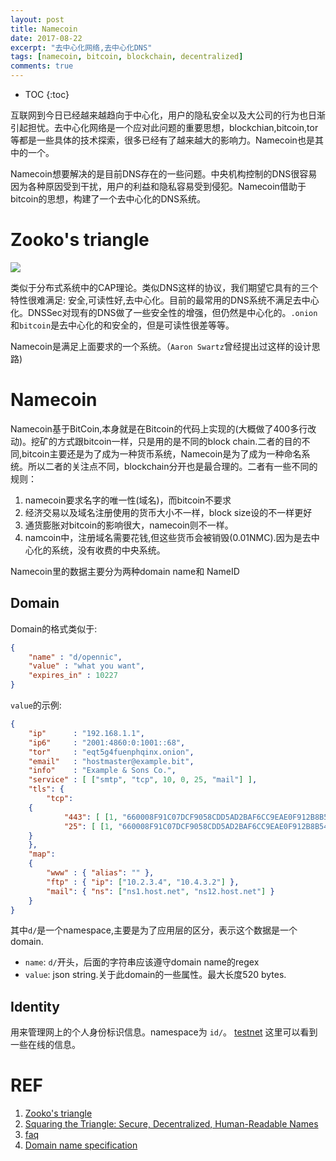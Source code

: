 ```yaml
---
layout: post
title: Namecoin
date: 2017-08-22
excerpt: "去中心化网络,去中心化DNS"
tags: [namecoin, bitcoin, blockchain, decentralized]
comments: true
---
```


* TOC
{:toc}

互联网到今日已经越来越趋向于中心化，用户的隐私安全以及大公司的行为也日渐引起担忧。去中心化网络是一个应对此问题的重要思想，blockchian,bitcoin,tor等都是一些具体的技术探索，很多已经有了越来越大的影响力。Namecoin也是其中的一个。

Namecoin想要解决的是目前DNS存在的一些问题。中央机构控制的DNS很容易因为各种原因受到干扰，用户的利益和隐私容易受到侵犯。Namecoin借助于bitcoin的思想，构建了一个去中心化的DNS系统。

# Zooko's triangle

![](https://upload.wikimedia.org/wikipedia/commons/thumb/5/5c/Zooko%27s_Triangle.svg/440px-Zooko%27s_Triangle.svg.png)

类似于分布式系统中的CAP理论。类似DNS这样的协议，我们期望它具有的三个特性很难满足: 安全,可读性好,去中心化。目前的最常用的DNS系统不满足去中心化。DNSSec对现有的DNS做了一些安全性的增强，但仍然是中心化的。`.onion`和`bitcoin`是去中心化的和安全的，但是可读性很差等等。

Namecoin是满足上面要求的一个系统。（`Aaron Swartz`曾经提出过这样的设计思路)


# Namecoin
Namecoin基于BitCoin,本身就是在Bitcoin的代码上实现的(大概做了400多行改动)。挖矿的方式跟bitcoin一样，只是用的是不同的block chain.二者的目的不同,bitcoin主要还是为了成为一种货币系统，Namecoin是为了成为一种命名系统。所以二者的关注点不同，blockchain分开也是最合理的。二者有一些不同的规则：

1. namecoin要求名字的唯一性(域名)，而bitcoin不要求
2. 经济交易以及域名注册使用的货币大小不一样，block size设的不一样更好
3. 通货膨胀对bitcoin的影响很大，namecoin则不一样。
4. namcoin中，注册域名需要花钱,但这些货币会被销毁(0.01NMC).因为是去中心化的系统，没有收费的中央系统。


Namecoin里的数据主要分为两种domain name和 NameID

## Domain
Domain的格式类似于:

```json
{ 
    "name" : "d/opennic", 
    "value" : "what you want", 
    "expires_in" : 10227 
}
```

`value`的示例:
```json
{
    "ip"      : "192.168.1.1",
    "ip6"     : "2001:4860:0:1001::68",
    "tor"     : "eqt5g4fuenphqinx.onion",
    "email"   : "hostmaster@example.bit",
    "info"    : "Example & Sons Co.",
    "service" : [ ["smtp", "tcp", 10, 0, 25, "mail"] ],
    "tls": {
        "tcp": 
	{
            "443": [ [1, "660008F91C07DCF9058CDD5AD2BAF6CC9EAE0F912B8B54744CB7643D7621B787", 1] ],
            "25": [ [1, "660008F91C07DCF9058CDD5AD2BAF6CC9EAE0F912B8B54744CB7643D7621B787", 1] ]
	}
    },
    "map":
    {
        "www" : { "alias": "" },
        "ftp" : { "ip": ["10.2.3.4", "10.4.3.2"] },
        "mail": { "ns": ["ns1.host.net", "ns12.host.net"] }
    }
}
```


其中`d/`是一个namespace,主要是为了应用层的区分，表示这个数据是一个domain.

* `name`: `d/`开头，后面的字符串应该遵守domain name的regex
* `value`: json string.关于此domain的一些属性。最大长度520 bytes.


## Identity

用来管理网上的个人身份标识信息。namespace为 `id/`。 [testnet](http://testnet.explorer.namecoin.info/n/1860%7c) 
这里可以看到一些在线的信息。





# REF
1. [Zooko's triangle](https://en.wikipedia.org/wiki/Zooko%27s_triangle)
2. [Squaring the Triangle: Secure, Decentralized, Human-Readable Names](http://www.aaronsw.com/weblog/squarezooko)
3. [faq](https://squaretriangle.jottit.com/faq)
4. [Domain name specification](https://wiki.namecoin.org/index.php?title=Domain_Name_Specification)
